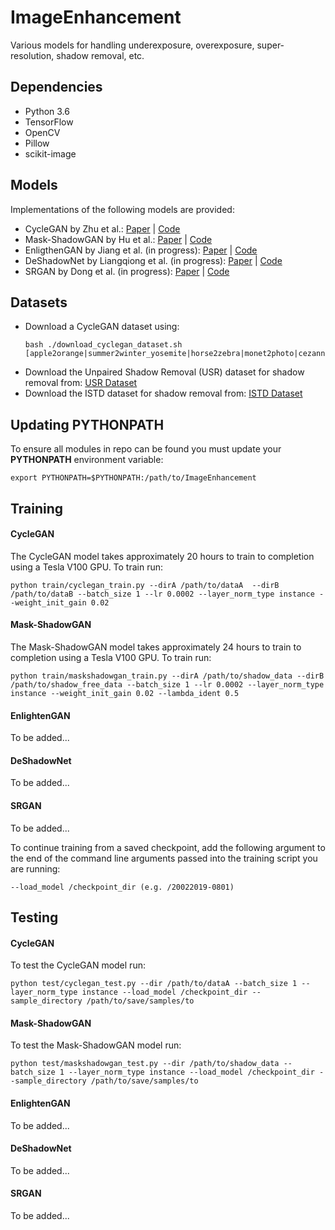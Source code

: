 # ImageEnhancement
Various models for handling underexposure, overexposure, super-resolution, shadow removal, etc.

## Dependencies
- Python 3.6
- TensorFlow
- OpenCV
- Pillow
- scikit-image

## Models
Implementations of the following models are provided:
- CycleGAN by Zhu et al.: [Paper](https://arxiv.org/pdf/1703.10593.pdf) | [Code](https://github.com/junyanz/pytorch-CycleGAN-and-pix2pix)
- Mask-ShadowGAN by Hu et al.: [Paper](https://arxiv.org/pdf/1903.10683.pdf) | [Code](https://github.com/xw-hu/Mask-ShadowGAN)
- EnligthenGAN by Jiang et al. (in progress): [Paper](https://arxiv.org/pdf/1906.06972.pdf) | [Code](https://github.com/TAMU-VITA/EnlightenGAN)
- DeShadowNet by Liangqiong et al. (in progress): [Paper](http://openaccess.thecvf.com/content_cvpr_2017/papers/Qu_DeshadowNet_A_Multi-Context_CVPR_2017_paper.pdf) | [Code](https://github.com/Liangqiong/DeShadowNet)
- SRGAN by Dong et al. (in progress): [Paper](https://arxiv.org/pdf/1609.04802.pdf) | [Code](https://github.com/tensorlayer/srgan)

## Datasets
- Download a CycleGAN dataset using:
   ```
   bash ./download_cyclegan_dataset.sh [apple2orange|summer2winter_yosemite|horse2zebra|monet2photo|cezanne2photo|ukiyoe2photo|vangogh2photo|maps|cityscapes|facades|iphone2dslr_flower|ae_photos]
   ```
- Download the Unpaired Shadow Removal (USR) dataset for shadow removal from: [USR Dataset](https://drive.google.com/file/d/1PPAX0W4eyfn1cUrb2aBefnbrmhB1htoJ/view)
- Download the ISTD dataset for shadow removal from: [ISTD Dataset](https://drive.google.com/file/d/1I0qw-65KBA6np8vIZzO6oeiOvcDBttAY/view)

## Updating PYTHONPATH
To ensure all modules in repo can be found you must update your **PYTHONPATH** environment variable:
```
export PYTHONPATH=$PYTHONPATH:/path/to/ImageEnhancement
```

## Training
#### CycleGAN
The CycleGAN model takes approximately 20 hours to train to completion using a Tesla V100 GPU. To train run:
```
python train/cyclegan_train.py --dirA /path/to/dataA  --dirB /path/to/dataB --batch_size 1 --lr 0.0002 --layer_norm_type instance --weight_init_gain 0.02
```

#### Mask-ShadowGAN
The Mask-ShadowGAN model takes approximately 24 hours to train to completion using a Tesla V100 GPU. To train run:
```
python train/maskshadowgan_train.py --dirA /path/to/shadow_data --dirB /path/to/shadow_free_data --batch_size 1 --lr 0.0002 --layer_norm_type instance --weight_init_gain 0.02 --lambda_ident 0.5
```

#### EnlightenGAN
To be added...

#### DeShadowNet
To be added...

#### SRGAN
To be added...

To continue training from a saved checkpoint, add the following argument to the end of the command line arguments passed into the training script you are running:
```
--load_model /checkpoint_dir (e.g. /20022019-0801)
```

## Testing
#### CycleGAN
To test the CycleGAN model run:
```
python test/cyclegan_test.py --dir /path/to/dataA --batch_size 1 --layer_norm_type instance --load_model /checkpoint_dir --sample_directory /path/to/save/samples/to
```

#### Mask-ShadowGAN
To test the Mask-ShadowGAN model run:
```
python test/maskshadowgan_test.py --dir /path/to/shadow_data --batch_size 1 --layer_norm_type instance --load_model /checkpoint_dir --sample_directory /path/to/save/samples/to
```

#### EnlightenGAN
To be added...

#### DeShadowNet
To be added...

#### SRGAN
To be added...
